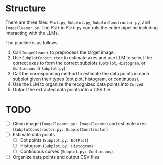 # Structure

There are three files: ``Plot.py``, ``Subplot.py``, ``SubplotConstructor.py``, and ``ImageCleaner.py``. The ``Plot`` in ``Plot.py`` controls the entire pipeline including interacting with the LLMs. 

The pipeline is as follows: 

1. Call ``ImageCleaner`` to preprocess the target image. 
2. Use ``SubplotConstructor`` to estimate axes and use LLM to select the correct axes to form the correct subplots (``DotPlot``, ``Histogram``, or ``Continuous`` in ``Subplot.py``). 
3. Call the corresponding method to estimate the data points in each subplot given their types (dot plot, histogram, or continuous). 
4. Use the LLM to organize the recognized data points into ``Curve``s. 
5. Output the extracted data points into a CSV file. 

# TODO

- [ ] Clean image (``ImageCleaner.py: ImageCleaner``) and estimate axes (``SubplotConstructor.py: SubplotConstructor``)
- [ ] Estimate data points
    - [ ] Dot points (``Subplot.py: DotPlot``)
    - [ ] Histogram (``Subplot.py: Histogram``)
    - [ ] Continuous curves (``Subplot.py: Continuous``)
- [ ] Organize data points and output CSV files